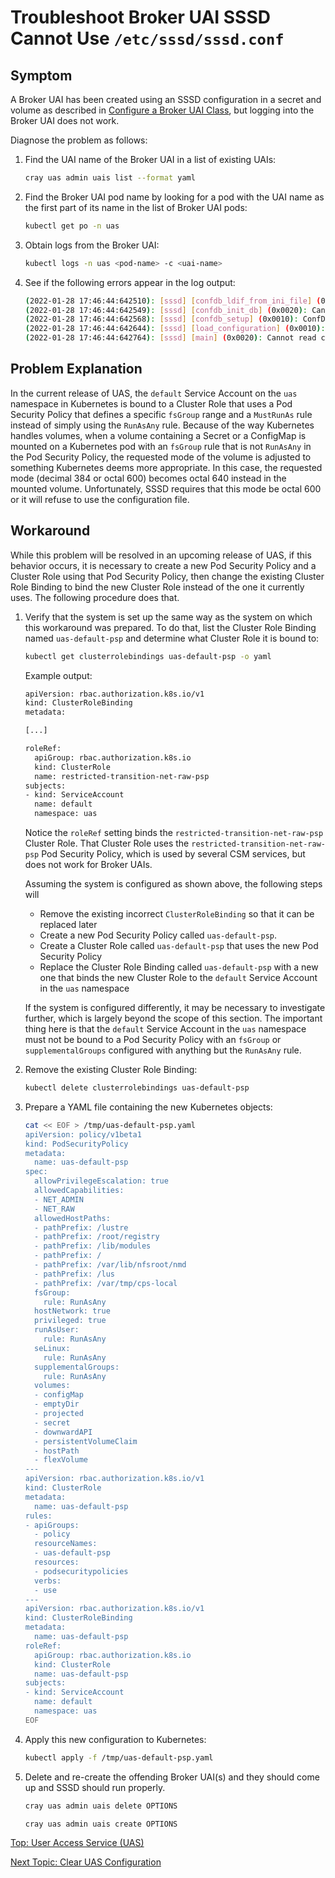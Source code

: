 # Troubleshoot Broker UAI SSSD Cannot Use `/etc/sssd/sssd.conf`

## Symptom

A Broker UAI has been created using an SSSD configuration in a secret and volume as described in [Configure a Broker UAI Class](Configure_a_Broker_UAI_Class.md), but logging into the Broker UAI does not work.

Diagnose the problem as follows:

1. Find the UAI name of the Broker UAI in a list of existing UAIs:

   ```bash
   cray uas admin uais list --format yaml
   ```

2. Find the Broker UAI pod name by looking for a pod with the UAI name as the first part of its name in the list of Broker UAI pods:

   ```bash
   kubectl get po -n uas
   ```

3. Obtain logs from the Broker UAI:

   ```bash
   kubectl logs -n uas <pod-name> -c <uai-name>
   ```

4. See if the following errors appear in the log output:

   ```bash
   (2022-01-28 17:46:44:642510): [sssd] [confdb_ldif_from_ini_file] (0x0020): Permission check on config file failed.
   (2022-01-28 17:46:44:642549): [sssd] [confdb_init_db] (0x0020): Cannot convert INI to LDIF [1]: [Operation not permitted]
   (2022-01-28 17:46:44:642568): [sssd] [confdb_setup] (0x0010): ConfDB initialization has failed [1]: Operation not permitted
   (2022-01-28 17:46:44:642644): [sssd] [load_configuration] (0x0010): Unable to setup ConfDB [1]: Operation not permitted
   (2022-01-28 17:46:44:642764): [sssd] [main] (0x0020): Cannot read config file /etc/sssd/sssd.conf. Please check that the file is accessible only by the owner and owned by root.root.
   ```

## Problem Explanation

In the current release of UAS, the `default` Service Account on the `uas` namespace in Kubernetes is bound to a Cluster Role that uses a Pod Security Policy that defines a
specific `fsGroup` range and a `MustRunAs` rule instead of simply using the `RunAsAny` rule.
Because of the way Kubernetes handles volumes, when a volume containing a Secret or a ConfigMap is mounted on a Kubernetes pod with an `fsGroup` rule that is not `RunAsAny` in the Pod Security Policy,
the requested mode of the volume is adjusted to something Kubernetes deems more appropriate.
In this case, the requested mode (decimal 384 or octal 600) becomes octal 640 instead in the mounted volume. Unfortunately, SSSD requires that this mode be octal 600 or it will refuse to use the configuration file.

## Workaround

While this problem will be resolved in an upcoming release of UAS, if this behavior occurs, it is necessary to create a new Pod Security Policy and a Cluster Role using that Pod Security Policy,
then change the existing Cluster Role Binding to bind the new Cluster Role instead of the one it currently uses. The following procedure does that.

1. Verify that the system is set up the same way as the system on which this workaround was prepared. To do that, list the Cluster Role Binding named `uas-default-psp` and determine what Cluster Role it is bound to:

   ```bash
   kubectl get clusterrolebindings uas-default-psp -o yaml
   ```

   Example output:

   ```bash
   apiVersion: rbac.authorization.k8s.io/v1
   kind: ClusterRoleBinding
   metadata:

   [...]

   roleRef:
     apiGroup: rbac.authorization.k8s.io
     kind: ClusterRole
     name: restricted-transition-net-raw-psp
   subjects:
   - kind: ServiceAccount
     name: default
     namespace: uas
   ```

   Notice the `roleRef` setting binds the `restricted-transition-net-raw-psp` Cluster Role. That Cluster Role uses the `restricted-transition-net-raw-psp` Pod Security Policy, which is used by several CSM services, but does not work for Broker UAIs.

   Assuming the system is configured as shown above, the following steps will

   * Remove the existing incorrect `ClusterRoleBinding` so that it can be replaced later
   * Create a new Pod Security Policy called `uas-default-psp`.
   * Create a Cluster Role called `uas-default-psp` that uses the new Pod Security Policy
   * Replace the Cluster Role Binding called `uas-default-psp` with a new one that binds the new Cluster Role to the `default` Service Account in the `uas` namespace

   If the system is configured differently, it may be necessary to investigate further, which is largely beyond the scope of this section.
   The important thing here is that the `default` Service Account in the `uas` namespace must not be bound to a Pod Security Policy with an `fsGroup` or `supplementalGroups` configured with anything but the `RunAsAny` rule.

2. Remove the existing Cluster Role Binding:

   ```bash
   kubectl delete clusterrolebindings uas-default-psp
   ```

3. Prepare a YAML file containing the new Kubernetes objects:

   ```bash
   cat << EOF > /tmp/uas-default-psp.yaml
   apiVersion: policy/v1beta1
   kind: PodSecurityPolicy
   metadata:
     name: uas-default-psp
   spec:
     allowPrivilegeEscalation: true
     allowedCapabilities:
     - NET_ADMIN
     - NET_RAW
     allowedHostPaths:
     - pathPrefix: /lustre
     - pathPrefix: /root/registry
     - pathPrefix: /lib/modules
     - pathPrefix: /
     - pathPrefix: /var/lib/nfsroot/nmd
     - pathPrefix: /lus
     - pathPrefix: /var/tmp/cps-local
     fsGroup:
       rule: RunAsAny
     hostNetwork: true
     privileged: true
     runAsUser:
       rule: RunAsAny
     seLinux:
       rule: RunAsAny
     supplementalGroups:
       rule: RunAsAny
     volumes:
     - configMap
     - emptyDir
     - projected
     - secret
     - downwardAPI
     - persistentVolumeClaim
     - hostPath
     - flexVolume
   ---
   apiVersion: rbac.authorization.k8s.io/v1
   kind: ClusterRole
   metadata:
     name: uas-default-psp
   rules:
   - apiGroups:
     - policy
     resourceNames:
     - uas-default-psp
     resources:
     - podsecuritypolicies
     verbs:
     - use
   ---
   apiVersion: rbac.authorization.k8s.io/v1
   kind: ClusterRoleBinding
   metadata:
     name: uas-default-psp
   roleRef:
     apiGroup: rbac.authorization.k8s.io
     kind: ClusterRole
     name: uas-default-psp
   subjects:
   - kind: ServiceAccount
     name: default
     namespace: uas
   EOF
   ```

4. Apply this new configuration to Kubernetes:

   ```bash
   kubectl apply -f /tmp/uas-default-psp.yaml
   ```

5. Delete and re-create the offending Broker UAI(s) and they should come up and SSSD should run properly.

   ```bash
   cray uas admin uais delete OPTIONS
   ```

   ```bash
   cray uas admin uais create OPTIONS
   ```

[Top: User Access Service (UAS)](README.md)

[Next Topic: Clear UAS Configuration](Reset_the_UAS_Configuration_to_Original_Installed_Settings.md)

